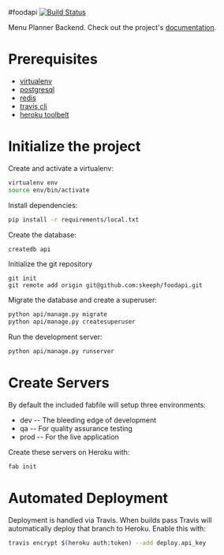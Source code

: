 #foodapi
[![Build Status](https://travis-ci.org/skeeph/foodapi.svg?branch=master)](https://travis-ci.org/skeeph/foodapi)

Menu Planner Backend. Check out the project's [documentation](http://skeeph.github.io/foodapi/).

# Prerequisites
- [virtualenv](https://virtualenv.pypa.io/en/latest/)
- [postgresql](http://www.postgresql.org/)
- [redis](http://redis.io/)
- [travis cli](http://blog.travis-ci.com/2013-01-14-new-client/)
- [heroku toolbelt](https://toolbelt.heroku.com/)

# Initialize the project
Create and activate a virtualenv:

```bash
virtualenv env
source env/bin/activate
```
Install dependencies:

```bash
pip install -r requirements/local.txt
```
Create the database:

```bash
createdb api
```
Initialize the git repository

```
git init
git remote add origin git@github.com:skeeph/foodapi.git
```

Migrate the database and create a superuser:
```bash
python api/manage.py migrate
python api/manage.py createsuperuser
```

Run the development server:
```bash
python api/manage.py runserver
```

# Create Servers
By default the included fabfile will setup three environments:

- dev -- The bleeding edge of development
- qa -- For quality assurance testing
- prod -- For the live application

Create these servers on Heroku with:

```bash
fab init
```

# Automated Deployment
Deployment is handled via Travis. When builds pass Travis will automatically deploy that branch to Heroku. Enable this with:
```bash
travis encrypt $(heroku auth:token) --add deploy.api_key
```
